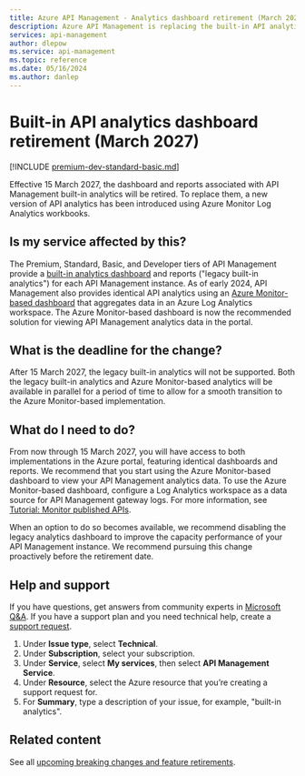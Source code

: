 ```yaml
---
title: Azure API Management - Analytics dashboard retirement (March 2027)
description: Azure API Management is replacing the built-in API analytics dashboard as of March 2027. An equivalent dashboard is available based on an Azure Monitor Workbook.
services: api-management
author: dlepow
ms.service: api-management
ms.topic: reference
ms.date: 05/16/2024
ms.author: danlep
---
```


# Built-in API analytics dashboard retirement (March 2027)

[!INCLUDE [premium-dev-standard-basic.md](../../../includes/api-management-availability-premium-dev-standard-basic.md)]

Effective 15 March 2027, the dashboard and reports associated with API Management built-in analytics will be retired. To replace them, a new version of API analytics has been introduced using Azure Monitor Log Analytics workbooks.  
  
## Is my service affected by this?

The Premium, Standard, Basic, and Developer tiers of API Management provide a [built-in analytics dashboard](../howto-use-analytics.md#legacy-built-in-analytics) and reports ("legacy built-in analytics") for each API Management instance. As of early 2024, API Management also provides identical API analytics using an [Azure Monitor-based dashboard](../howto-use-analytics.md#azure-monitor-based-dashboard) that aggregates data in an Azure Log Analytics workspace. The Azure Monitor-based dashboard is now the recommended solution for viewing API Management analytics data in the portal.

## What is the deadline for the change?
After 15 March 2027, the legacy built-in analytics will not be supported. Both the legacy built-in analytics and Azure Monitor-based analytics will be available in parallel for a period of time to allow for a smooth transition to the Azure Monitor-based implementation.

## What do I need to do?

From now through 15 March 2027, you will have access to both implementations in the Azure portal, featuring identical dashboards and reports. We recommend that you start using the Azure Monitor-based dashboard to view your API Management analytics data. To use the Azure Monitor-based dashboard, configure a Log Analytics workspace as a data source for API Management gateway logs. For more information, see [Tutorial: Monitor published APIs](../api-management-howto-use-azure-monitor.md).

When an option to do so becomes available, we recommend disabling the legacy analytics dashboard to improve the capacity performance of your API Management instance. We recommend pursuing this change proactively before the retirement date.

## Help and support

If you have questions, get answers from community experts in [Microsoft Q&A](/answers). If you have a support plan and you need technical help, create a [support request](https://portal.azure.com/#view/Microsoft_Azure_Support/HelpAndSupportBlade/~/overview).

1. Under **Issue type**, select **Technical**.  
1. Under **Subscription**, select your subscription.  
1. Under **Service**, select **My services**, then select **API Management Service**. 
1. Under **Resource**, select the Azure resource that you’re creating a support request for.  
1. For **Summary**, type a description of your issue, for example, "built-in analytics". 

## Related content

See all [upcoming breaking changes and feature retirements](overview.md).
